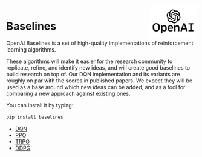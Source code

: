 <img src="data/logo.jpg" width=25% align="right" />

# Baselines

OpenAI Baselines is a set of high-quality implementations of reinforcement learning algorithms.

These algorithms will make it easier for the research community to replicate, refine, and identify new ideas, and will create good baselines to build research on top of. Our DQN implementation and its variants are roughly on par with the scores in published papers. We expect they will be used as a base around which new ideas can be added, and as a tool for comparing a new approach against existing ones. 

You can install it by typing:

```bash
pip install baselines
```

- [DQN](baselines/deepq)
- [PPO](baselines/pposgd)
- [TRPO](baselines/trpo_mpi)
- [DDPG](baselines/ddpg)
